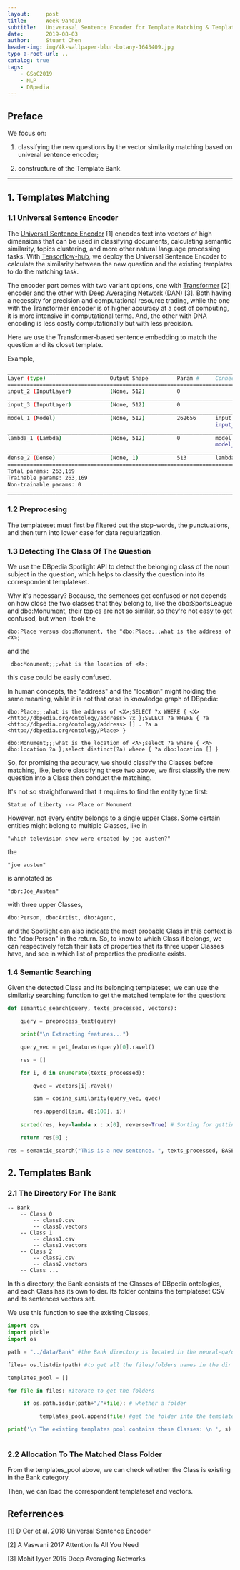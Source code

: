 ```yaml
---
layout:     post
title:      Week 9and10
subtitle:   Univerasal Sentence Encoder for Template Matching & Templates Bank 
date:       2019-08-03
author:     Stuart Chen
header-img: img/4k-wallpaper-blur-botany-1643409.jpg
typo a-root-url: ..
catalog: true
tags:
    - GSoC2019
    - NLP
    - DBpedia
---
```



## Preface 

We focus on:

 1) classifying the new questions by the vector similarity matching based on univeral sentence encoder;

 2) constructure of the Template Bank.

------------------------------------------------------------------------

## 1. Templates Matching

### 1.1 Universal Sentence Encoder

The [Universal Sentence Encoder](https://arxiv.org/abs/1803.11175) [1] encodes text into vectors of high dimensions that can be used in classifying documents, calculating semantic similarity, topics clustering, and more other natural language processing tasks. With [Tensorflow-hub](https://tfhub.dev/google/universal-sentence-encoder), we deploy the Universal Sentence Encoder to calculate the similarity between the new question and the existing templates to do the matching task. 

The encoder part comes with two variant options, one with [Transformer](https://arxiv.org/abs/1706.03762) [2] encoder and the other with [Deep Averaging Network](http://cs.umd.edu/~miyyer/pubs/2015_acl_dan.pdf) (DAN) [3]. Both having a necessity for precision and computational resource trading, while the one with the Transformer encoder is of higher accuracy at a cost of computing, it is more intensive in computational terms. And, the other with DNA encoding is less costly computationally but with less precision.

Here we use the Transformer-based sentence embedding to match the question and its closet template.

Example,

```bash
__________________________________________________________________________________________________
Layer (type)                    Output Shape         Param #     Connected to                     
==================================================================================================
input_2 (InputLayer)            (None, 512)          0                                            
__________________________________________________________________________________________________
input_3 (InputLayer)            (None, 512)          0                                            
__________________________________________________________________________________________________
model_1 (Model)                 (None, 512)          262656      input_2[0][0]                    
                                                                 input_3[0][0]                    
__________________________________________________________________________________________________
lambda_1 (Lambda)               (None, 512)          0           model_1[1][0]                    
                                                                 model_1[2][0]                    
__________________________________________________________________________________________________
dense_2 (Dense)                 (None, 1)            513         lambda_1[0][0]                   
==================================================================================================
Total params: 263,169
Trainable params: 263,169
Non-trainable params: 0
__________________________________________________________________________________________________
```

### 1.2 Preprocesing

The templateset must first be filtered out the stop-words, the punctuations, and then turn into lower case for data regularization.

### 1.3 Detecting The Class Of The Question

We use the DBpedia Spotlight API to detect the belonging class of the noun subject in the question, which helps to classify the question into its correspondent templateset.

Why it's necessary? Because, the sentences get confused or not depends on how close the two classes that they belong to, like the dbo:SportsLeague and dbo:Monument, their topics are not so similar, so they're not easy to get confused, but when I took the 

```
dbo:Place versus dbo:Monument, the "dbo:Place;;;what is the address of <X>;
```

and the 

```
 dbo:Monument;;;what is the location of <A>;
```

this case could be easily confused.

In human concepts, the "address" and the "location" might holding the same meaning, while it is not that case in knowledge graph of DBpedia:

```sparql
dbo:Place;;;what is the address of <X>;SELECT ?x WHERE { <X> <http://dbpedia.org/ontology/address> ?x };SELECT ?a WHERE { ?a <http://dbpedia.org/ontology/address> [] . ?a a <http://dbpedia.org/ontology/Place> }
```

```sparql
dbo:Monument;;;what is the location of <A>;select ?a where { <A> dbo:location ?a };select distinct(?a) where { ?a dbo:location [] }
```

So, for promising the accuracy, we should classify the Classes before matching, like, before classifying these two above, we first classify the new question into a Class then conduct the matching.

It's not so straightforward that it requires to find the entity type first: 

    Statue of Liberty --> Place or Monument

However, not every entity belongs to a single upper Class. Some certain entities might belong to multiple Classes, like in

    "which television show were created by joe austen?" 

the 

    "joe austen"

is annotated as
    
    "dbr:Joe_Austen" 

with three upper Classes,

    dbo:Person, dbo:Artist, dbo:Agent, 

and the Spotlight can also indicate the most probable Class in this context is the "dbo:Person" in the return. So, to know to which Class it belongs, we can respectively fetch their lists of properties that its three upper Classes have,  and see in which list of properties the predicate exists.

### 1.4  Semantic Searching

Given the detected Class and its belonging templateset, we can use the similarity searching function to get the matched template for the question:

```python
def semantic_search(query, texts_processed, vectors):

    query = preprocess_text(query)

    print("\n Extracting features...")

    query_vec = get_features(query)[0].ravel()

    res = []

    for i, d in enumerate(texts_processed):

        qvec = vectors[i].ravel()

        sim = cosine_similarity(query_vec, qvec)

        res.append((sim, d[:100], i))
        
    sorted(res, key=lambda x : x[0], reverse=True) # Sorting for getting the most matched one.

    return res[0] ;

res = semantic_search("This is a new sentence. ", texts_processed, BASE_VECTORS)

```


## 2. Templates Bank

### 2.1 The Directory For The Bank

```
-- Bank
    -- Class 0
        -- class0.csv
        -- class0.vectors
    -- Class 1
        -- class1.csv 
        -- class1.vectors
    -- Class 2
        -- class2.csv
        -- class2.vectors
    -- Class ...

```
In this directory, the Bank consists of the Classes of DBpedia ontologies, and each Class has its own folder. Its folder contains the templateset CSV and its sentences vectors set.

We use this function to see the existing Classes,

```python
import csv
import pickle
import os

path = "../data/Bank" #the Bank directory is located in the neural-qa/data

files= os.listdir(path) #to get all the files/folders names in the dir

templates_pool = []

for file in files: #iterate to get the folders

     if os.path.isdir(path+"/"+file): # whether a folder 

          templates_pool.append(file) #get the folder into the templates_pool list

print('\n The existing templates pool contains these Classes: \n ', s) #display the result
    
```

### 2.2 Allocation To The Matched Class Folder

From the templates_pool above, we can check whether the Class is existing in the Bank category.

Then, we can load the correspondent templateset and vectors.


## Referrences

[1] D Cer et al. 2018  Universal Sentence Encoder

[2] A Vaswani  2017  Attention Is All You Need

[3] Mohit Iyyer 2015 Deep Averaging Networks


